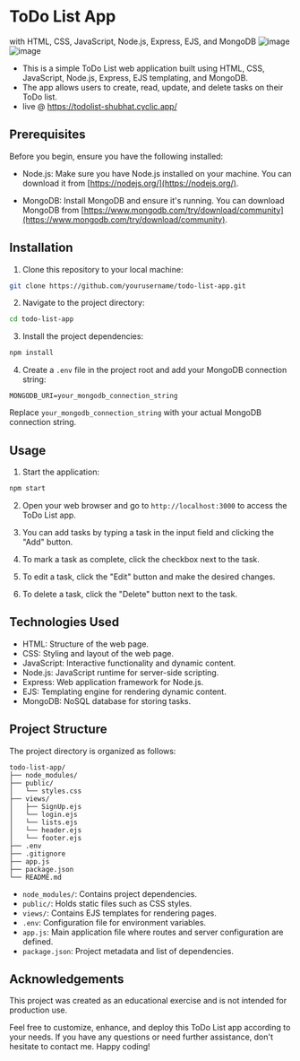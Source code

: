 
# ToDo List App 
 with HTML, CSS, JavaScript, Node.js, Express, EJS, and MongoDB
 ![image](https://github.com/shubhatRashid/Todo_list/assets/106548827/13a0a871-f93f-46fc-825e-2a95d585780b)
 ![image](https://github.com/shubhatRashid/Todo_list/assets/106548827/2a076b2e-a87f-45f5-aba8-856880abf758)


* This is a simple ToDo List web application built using HTML, CSS, JavaScript, Node.js, Express, EJS templating, and MongoDB.
* The app allows users to create, read, update, and delete tasks on their ToDo list.
* live @ https://todolist-shubhat.cyclic.app/

## Prerequisites

Before you begin, ensure you have the following installed:

- Node.js: Make sure you have Node.js installed on your machine. You can download it from [https://nodejs.org/](https://nodejs.org/).

- MongoDB: Install MongoDB and ensure it's running. You can download MongoDB from [https://www.mongodb.com/try/download/community](https://www.mongodb.com/try/download/community).

## Installation

1. Clone this repository to your local machine:

```bash
git clone https://github.com/yourusername/todo-list-app.git
```

2. Navigate to the project directory:

```bash
cd todo-list-app
```

3. Install the project dependencies:

```bash
npm install
```

4. Create a `.env` file in the project root and add your MongoDB connection string:

```
MONGODB_URI=your_mongodb_connection_string
```

Replace `your_mongodb_connection_string` with your actual MongoDB connection string.

## Usage

1. Start the application:

```bash
npm start
```

2. Open your web browser and go to `http://localhost:3000` to access the ToDo List app.

3. You can add tasks by typing a task in the input field and clicking the "Add" button.

4. To mark a task as complete, click the checkbox next to the task.

5. To edit a task, click the "Edit" button and make the desired changes.

6. To delete a task, click the "Delete" button next to the task.

## Technologies Used

- HTML: Structure of the web page.
- CSS: Styling and layout of the web page.
- JavaScript: Interactive functionality and dynamic content.
- Node.js: JavaScript runtime for server-side scripting.
- Express: Web application framework for Node.js.
- EJS: Templating engine for rendering dynamic content.
- MongoDB: NoSQL database for storing tasks.

## Project Structure

The project directory is organized as follows:

```
todo-list-app/
├── node_modules/
├── public/
│   └── styles.css
├── views/
│   ├── SignUp.ejs
│   └── login.ejs
│   └── lists.ejs
│   └── header.ejs
│   └── footer.ejs
├── .env
├── .gitignore
├── app.js
├── package.json
└── README.md
```

- `node_modules/`: Contains project dependencies.
- `public/`: Holds static files such as CSS styles.
- `views/`: Contains EJS templates for rendering pages.
- `.env`: Configuration file for environment variables.
- `app.js`: Main application file where routes and server configuration are defined.
- `package.json`: Project metadata and list of dependencies.

## Acknowledgements

This project was created as an educational exercise and is not intended for production use.

Feel free to customize, enhance, and deploy this ToDo List app according to your needs. If you have any questions or need further assistance, don't hesitate to contact me. Happy coding!
